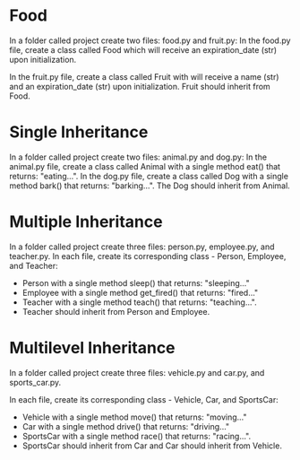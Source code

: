 # Food
In a folder called project create two files: food.py and fruit.py:
In the food.py file, create a class called Food which will receive an expiration_date (str) upon initialization.

In the fruit.py file, create a class called Fruit with will receive a name (str) and an expiration_date (str) upon initialization. 
Fruit should inherit from Food.


# Single Inheritance
In a folder called project create two files: animal.py and dog.py:
In the animal.py file, create a class called Animal with a single method eat() that returns: "eating…". 
In the dog.py file, create a class called Dog with a single method bark() that returns: "barking…".
The Dog should inherit from Animal.


# Multiple Inheritance
In a folder called project create three files: person.py, employee.py, and teacher.py.
In each file, create its corresponding class - Person, Employee, and Teacher:
- Person with a single method sleep() that returns: "sleeping..."
- Employee with a single method get_fired() that returns: "fired..."
- Teacher with a single method teach() that returns: "teaching...". 
- Teacher should inherit from Person and Employee.


# Multilevel Inheritance
In a folder called project create three files: vehicle.py and car.py, and sports_car.py.

In each file, create its corresponding class - Vehicle, Car, and SportsCar:
- Vehicle with a single method move() that returns: "moving..."
- Car with a single method drive() that returns: "driving..."
- SportsCar with a single method race() that returns: "racing...". 
- SportsCar should inherit from Car and Car should inherit from Vehicle.
